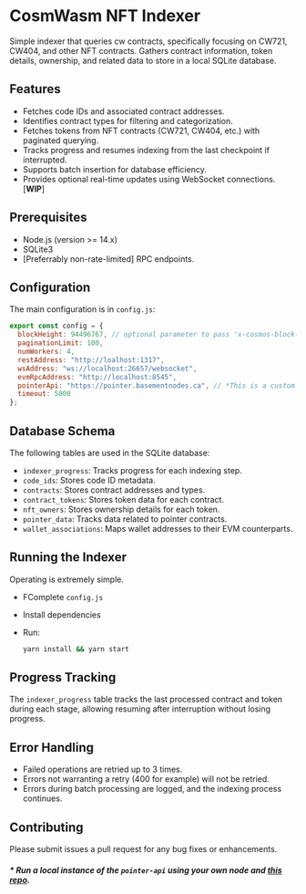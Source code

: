# CosmWasm NFT Indexer

Simple indexer that queries cw contracts, specifically focusing on CW721, CW404, and other NFT contracts. Gathers contract information, token details, ownership, and related data to store in a local SQLite database.

## Features

- Fetches code IDs and associated contract addresses.
- Identifies contract types for filtering and categorization.
- Fetches tokens from NFT contracts (CW721, CW404, etc.) with paginated querying.
- Tracks progress and resumes indexing from the last checkpoint if interrupted.
- Supports batch insertion for database efficiency.
- Provides optional real-time updates using WebSocket connections. [**WIP**]

## Prerequisites

- Node.js (version >= 14.x)
- SQLite3
- [Preferrably non-rate-limited] RPC endpoints.

## Configuration

The main configuration is in `config.js`:

```javascript
export const config = {
  blockHeight: 94496767, // optional parameter to pass 'x-cosmos-block-height' in requests
  paginationLimit: 100,
  numWorkers: 4,
  restAddress: "http://loalhost:1317",
  wsAddress: "ws://localhost:26657/websocket",
  evmRpcAddress: "http://localhost:8545",
  pointerApi: "https://pointer.basementnodes.ca", // *This is a custom endpoint
  timeout: 5000
};
```

## Database Schema

The following tables are used in the SQLite database:

- `indexer_progress`: Tracks progress for each indexing step.
- `code_ids`: Stores code ID metadata.
- `contracts`: Stores contract addresses and types.
- `contract_tokens`: Stores token data for each contract.
- `nft_owners`: Stores ownership details for each token.
- `pointer_data`: Tracks data related to pointer contracts.
- `wallet_associations`: Maps wallet addresses to their EVM counterparts.

## Running the Indexer

Operating is extremely simple. 
 - FComplete `config.js`
 - Install dependencies
 - Run:

   ```sh
   yarn install && yarn start
   ```

## Progress Tracking

The `indexer_progress` table tracks the last processed contract and token during each stage, allowing resuming after interruption without losing progress.

## Error Handling

- Failed operations are retried up to 3 times.
- Errors not warranting a retry (400 for example) will not be retried.
- Errors during batch processing are logged, and the indexing process continues.

## Contributing

Please submit issues a pull request for any bug fixes or enhancements.

##### * Run a local instance of the `pointer-api` using your own node and [this repo](https://github.com/cordt-sei/pointer-api).
